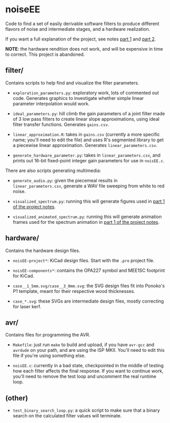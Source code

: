 noiseEE
================================================================================
Code to find a set of easily derivable software filters to produce
different flavors of noise and intermediate stages, and a hardware
realization.

If you want a full explanation of the project, see notes [part
1](http://thenoviceoof.com/blog/projects/noisee-part-1-software/) and
[part
2](http://thenoviceoof.com/blog/projects/noisee-part-2-hardware/).

**NOTE**: the hardware rendition does not work, and will be expensive
in time to correct. This project is abandoned.

filter/
--------------------------------------------------------------------------------
Contains scripts to help find and visualize the filter parameters.

- `exploration_parameters.py`: exploratory work, lots of commented out
  code. Generates graphics to investigate whether simple linear
  parameter interpolation would work.

- `ideal_parameters.py`: hill climb the gain parameters of a joint
  filter made of 3 low pass filters to create linear slope
  approximations, using ideal filter transfer functions. Generates
  `gains.csv`.

- `linear_approximation.R`: takes in `gains.csv` (currently a more
  specific name; you'll need to edit the file) and uses R's segmented
  library to get a piecewise linear approximation. Generates
  `linear_parameters.csv`.

- `generate_hardware_parameter.py`: takes in `linear_parameters.csv`,
  and prints out 16-bit fixed-point integer gain parameters for use in
  `noisEE.c`.

There are also scripts generating multimedia:

- `generate_audio.py`: given the piecemeal results in
  `linear_parameters.csv`, generate a WAV file sweeping from white to
  red noise.

- `visualized_spectrum.py`: running this will generate figures used in
  [part 1 of the project
  notes](http://thenoviceoof.com/blog/projects/noisee-part-1-software/).

- `visualized_animated_spectrum.py`: running this will generate
  animation frames used for the spectrum animation in [part 1 of the
  project
  notes](http://thenoviceoof.com/blog/projects/noisee-part-1-software/).

hardware/
--------------------------------------------------------------------------------
Contains the hardware design files.

- `noisEE-project*`: KiCad design files. Start with the `.pro` project file.

- `noisEE-components*`: contains the OPA227 symbol and MEE1SC footprint
  for KiCad.

- `case__1_5mm.svg/case__3_0mm.svg`: the SVG design files fit into
  Ponoko's P1 template, meant for their respective wood thicknesses.

- `case_*.svg`: these SVGs are intermediate design files, mostly
  correcting for laser kerf.

avr/
--------------------------------------------------------------------------------
Contains files for programming the AVR.

- `Makefile`: just run `make` to build and upload, if you have `avr-gcc`
  and `avrdude` on your path, and are using the ISP MKII. You'll need
  to edit this file if you're using something else.

- `noisEE.c`: currently in a bad state, checkpointed in the middle of
  testing how each filter affects the final response. If you want to
  continue work, you'll need to remove the test loop and uncomment the
  real runtime loop.

(other)
--------------------------------------------------------------------------------

- `test_binary_search_loop.py`: a quick script to make sure that a
  binary search on the calculated filter values will terminate.
